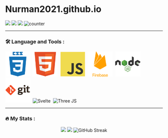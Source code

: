 # Nurman2021.github.io
[<img src = "https://img.shields.io/badge/instagram-%23E4405F.svg?&style=for-the-badge&logo=instagram&logoColor=white">](https://www.instagram.com/zero_nr23)
[<img src = "https://img.shields.io/badge/telegram-%233498DB.svg?&style=for-the-badge&logo=telegram&logoColor=white">](https://t.me/Nurman20/)
[<img src = "https://img.shields.io/badge/facebook-%231877F2.svg?&style=for-the-badge&logo=facebook&logoColor=white">](https://www.facebook.com/nurman.awaluddin.39)
![counter](https://komarev.com/ghpvc/?username=Nurman2021&style=flat-square)


---

### 🛠️ Language and Tools :
<div>
  <img src="https://github.com/devicons/devicon/blob/master/icons/css3/css3-plain-wordmark.svg"  title="CSS3" alt="CSS" width="80" height="80"/>&nbsp;
  <img src="https://github.com/devicons/devicon/blob/master/icons/html5/html5-original.svg" title="HTML5" alt="HTML" width="80" height="80"/>&nbsp;
  <img src="https://github.com/devicons/devicon/blob/master/icons/javascript/javascript-original.svg" title="JavaScript" alt="JavaScript" width="80" height="80"/>&nbsp;
  <img src="https://github.com/devicons/devicon/blob/master/icons/firebase/firebase-plain-wordmark.svg" title="Firebase" alt="Firebase" width="80" height="80"/>&nbsp;
  <img src="https://github.com/devicons/devicon/blob/master/icons/nodejs/nodejs-original-wordmark.svg" title="NodeJS" alt="NodeJS" width="80" height="80"/>&nbsp;
  <img src="https://github.com/devicons/devicon/blob/master/icons/git/git-original-wordmark.svg" title="Git" alt="Git" width="80" height="80"/>&nbsp; 
  <img src="https://cdn.jsdelivr.net/gh/devicons/devicon@latest/icons/svelte/svelte-original.svg" title="Svelte" alt="Svelte" width="80" height="80" />&nbsp; 
  <img src="https://cdn.jsdelivr.net/gh/devicons/devicon@latest/icons/threejs/threejs-original-wordmark.svg" title="Three JS" alt="Three JS" width="80" height="80" />   
</div>


---

### :fire: My Stats :
<p align="center">
  <img height="180em" src="https://github-readme-stats-eight-theta.vercel.app/api?username=Nurman2021&show_icons=true&theme=highcontrast&include_all_commits=true&count_private=true" />
  <img height="180em" src="https://github-readme-stats-eight-theta.vercel.app/api/top-langs/?username=Nurman2021&layout=compact&exclude_lang=java+r&theme=highcontrast" />
<img height="180em" src="https://streak-stats.demolab.com?user=Nurman2021&theme=highcontrast" alt="GitHub Streak" />
</p>



